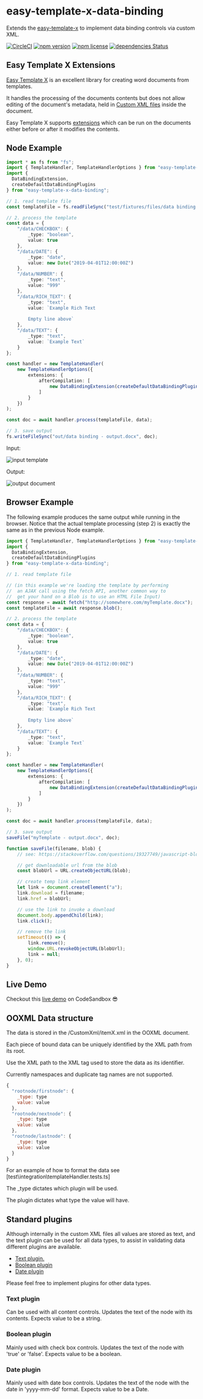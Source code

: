 # easy-template-x-data-binding

Extends the [easy-template-x](https://github.com/alonrbar/easy-template-x) to implement data binding controls via custom XML.

[![CircleCI](https://circleci.com/gh/sebastianrogers/easy-template-x-data-binding.svg?style=shield)](https://circleci.com/gh/sebastianrogers/easy-template-x-data-binding)
[![npm version](https://img.shields.io/npm/v/easy-template-x-data-binding.svg)](https://www.npmjs.com/package/easy-template-x-data-binding)
[![npm license](https://img.shields.io/npm/l/easy-template-x-data-binding.svg)](https://www.npmjs.com/package/easy-template-x-data-binding)
[![dependencies Status](https://david-dm.org/sebastianrogers/easy-template-x-data-binding/status.svg)](https://david-dm.org/sebastianrogers/easy-template-x-data-binding)

## Easy Template X Extensions

[Easy Template X](https://github.com/alonrbar/easy-template-x) is an excellent library for creating word documents from templates.

It handles the processing of the documents contents but does not allow editing of the document's metadata, held in [Custom XML files](https://docs.microsoft.com/en-gb/archive/blogs/modonovan/word-2007-content-controls-and-xml-part-1-the-basics) inside the document.

Easy Template X supports [extensions](https://github.com/alonrbar/easy-template-x#extensions) which can be run on the documents either before or after it modifies the contents.

## Node Example

```typescript
import * as fs from "fs";
import { TemplateHandler, TemplateHandlerOptions } from "easy-template-x";
import {
  DataBindingExtension,
  createDefaultDataBindingPlugins
} from "easy-template-x-data-binding";

// 1. read template file
const templateFile = fs.readFileSync("test/fixtures/files/data binding.docx");

// 2. process the template
const data = {
    "/data/CHECKBOX": {
        _type: "boolean",
        value: true
    },
    "/data/DATE": {
        _type: "date",
        value: new Date("2019-04-01T12:00:00Z")
    },
    "/data/NUMBER": {
        _type: "text",
        value: "999"
    },
    "/data/RICH_TEXT": {
        _type: "text",
        value: `Example Rich Text
        
        Empty line above`
    },
    "/data/TEXT": {
        _type: "text",
        value: `Example Text`
    }
};

const handler = new TemplateHandler(
    new TemplateHandlerOptions({
        extensions: {
            afterCompilation: [
                new DataBindingExtension(createDefaultDataBindingPlugins())
            ]
        }
    })
);

const doc = await handler.process(templateFile, data);

// 3. save output
fs.writeFileSync("out/data binding - output.docx", doc);
```

Input:

![input template](./docs/assets/template-in.png?raw=true)

Output:

![output document](./docs/assets/template-out.png?raw=true)

## Browser Example

The following example produces the same output while running in the browser.
Notice that the actual template processing (step 2) is exactly the same as in the previous Node example.

```typescript
import { TemplateHandler, TemplateHandlerOptions } from "easy-template-x";
import {
  DataBindingExtension,
  createDefaultDataBindingPlugins
} from "easy-template-x-data-binding";

// 1. read template file

// (in this example we're loading the template by performing
//  an AJAX call using the fetch API, another common way to
//  get your hand on a Blob is to use an HTML File Input)
const response = await fetch("http://somewhere.com/myTemplate.docx");
const templateFile = await response.blob();

// 2. process the template
const data = {
    "/data/CHECKBOX": {
        _type: "boolean",
        value: true
    },
    "/data/DATE": {
        _type: "date",
        value: new Date("2019-04-01T12:00:00Z")
    },
    "/data/NUMBER": {
        _type: "text",
        value: "999"
    },
    "/data/RICH_TEXT": {
        _type: "text",
        value: `Example Rich Text
        
        Empty line above`
    },
    "/data/TEXT": {
        _type: "text",
        value: `Example Text`
    }
};

const handler = new TemplateHandler(
    new TemplateHandlerOptions({
        extensions: {
            afterCompilation: [
                new DataBindingExtension(createDefaultDataBindingPlugins())
            ]
        }
    })
);

const doc = await handler.process(templateFile, data);

// 3. save output
saveFile("myTemplate - output.docx", doc);

function saveFile(filename, blob) {
    // see: https://stackoverflow.com/questions/19327749/javascript-blob-filename-without-link

    // get downloadable url from the blob
    const blobUrl = URL.createObjectURL(blob);

    // create temp link element
    let link = document.createElement("a");
    link.download = filename;
    link.href = blobUrl;

    // use the link to invoke a download
    document.body.appendChild(link);
    link.click();

    // remove the link
    setTimeout(() => {
        link.remove();
        window.URL.revokeObjectURL(blobUrl);
        link = null;
    }, 0);
}
```

## Live Demo

Checkout this [live demo](https://codesandbox.io/s/easy-template-x-data-binding-demo-s7t07?fontsize=14&module=%2Findex.ts) on CodeSandbox 😎

## OOXML Data structure

The data is stored in the /CustomXml/itemX.xml in the OOXML document.

Each piece of bound data can be uniquely identified by the XML path from its root.

Use the XML path to the XML tag used to store the data as its identifier.

Currently namespaces and duplicate tag names are not supported.

```js
{
  "rootnode/firstnode": {
    _type: type
    value: value
  },
  "rootnode/nextnode": {
    _type: type
    value: value
  },
  "rootnode/lastnode": {
    _type: type
    value: value
  }
}
```

For an example of how to format the data see [test\integration\templateHandler.tests.ts]

The \_type dictates which plugin will be used.

The plugin dictates what type the value will have.

## Standard plugins

Although internally in the custom XML files all values are stored as text, and the text plugin can be used for all data types, to assist in validating data different plugins are available.

-   [Text plugin.](#text-plugin)
-   [Boolean plugin](#boolean-plugin)
-   [Date plugin](#date-plugin)

Please feel free to implement plugins for other data types.

### Text plugin

Can be used with all content controls. Updates the text of the node with its contents. Expects value to be a string.

### Boolean plugin

Mainly used with check box controls. Updates the text of the node with 'true' or 'false'. Expects value to be a boolean.

### Date plugin

Mainly used with date box controls. Updates the text of the node with the date in 'yyyy-mm-dd' format. Expects value to be a Date.
